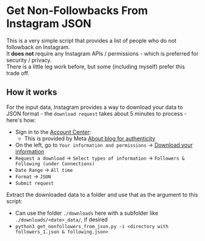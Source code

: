 # Get Non-Followbacks From Instagram JSON
This is a very simple script that provides a list of people who do not followback on Instagram.  
It **does not** require any Instagram APIs / permissions - which is preferred for security / privacy.  
There is a little leg work before, but some (including myself) prefer this trade off.

## How it works
For the input data, Instagram provides a way to download your data to JSON format - the 
`download request` takes about 5 minutes to process - here's how:
* Sign in to the [Account Center](https://accountscenter.instagram.com/):
    * This is provided by Meta [About blog for authenticity](https://www.facebook.com/help/instagram/1731078377046291)
* On the left, go to `Your information and permissions` -> [Download your information](https://accountscenter.instagram.com/info_and_permissions/dyi/)
* `Request a download` -> `Select types of information` -> `Followers & Following (under Connections)`
* `Date Range` -> `All time`
* `Format` -> `JSON`
* `Submit request`

Extract the downloaded data to a folder and use that as the argument to this script:
* Can use the folder `./downloads` here with a subfolder like `./downloads/<date>_data/`, if desired
* `python3 get_nonfollowers_from_json.py -i <directory with followers_1.json & following.json>`
